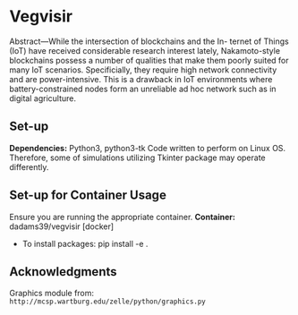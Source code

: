 # Vegvisir
Abstract—While the intersection of blockchains and the In- ternet of Things
(IoT) have received considerable research  interest lately, Nakamoto-style
blockchains possess a number of qualities that make them poorly suited for many
IoT scenarios. Specificially, they require high network connectivity and are
power-intensive. This is a drawback in IoT environments where
battery-constrained nodes form an unreliable ad hoc network such as in digital
agriculture.


## Set-up
**Dependencies:** Python3, python3-tk
Code written to perform on Linux OS. Therefore, some of simulations utilizing
Tkinter package may operate differently.

## Set-up for Container Usage
Ensure you are running the appropriate container.
**Container:** dadams39/vegvisir [docker]
- To install packages: pip install -e .

## Acknowledgments
Graphics module from: ```http://mcsp.wartburg.edu/zelle/python/graphics.py```


